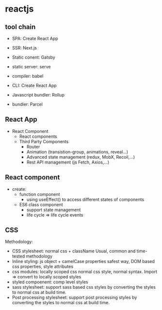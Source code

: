 # reactjs
## tool chain
  - SPA: Create React App
  - SSR: Next.js
  - Static conent: Gatsby
  
  - static server: serve
  - compiler: babel
  - CLI: Create React App
  
  - Javascript bundler: Rollup
  - bundler: Parcel
## React App
  - React Component
    + React components
    + Third Party Components
      + Router
      + Animation (transistion-group, animations, reveal...)
      + Advanced state management (redux, MobX, Recoil,...)
      + Rest API management (js Fetch, Axios,...)
      
 
## React component
- create: 
  + function component
    + using useEffect() to access different states of components
  + ES6 class component
    + support state management
    + life cycle => life cycle events

## CSS
Methodology:
- CSS stylesheet: normal css + className
  Usual, common and time-tested methodology
- Inline styling: js object + camelCase properties
  safest way, DOM based css properties, style attributes
- css modules: locally scoped css
  normal css style, normal syntax. Import => convert to locally scoped styles
- styled compoenent: comp level styles
- sass stylesheet: support sass based css styles by converting the styles to normal css at build time.
- Post processing stylesheet: support post processing styles by converting the styles to normal css at build time.

